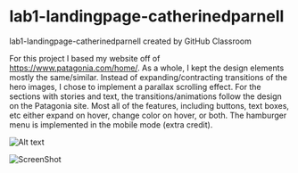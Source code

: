 # lab1-landingpage-catherinedparnell
lab1-landingpage-catherinedparnell created by GitHub Classroom

For this project I based my website off of https://www.patagonia.com/home/. 
As a whole, I kept the design elements mostly the same/similar. 
Instead of expanding/contracting transitions of the hero images, I chose to implement a parallax scrolling effect.
For the sections with stories and text, the transitions/animations follow the design on the Patagonia site.
Most all of the features, including buttons, text boxes, etc either expand on hover, change color on hover, or both.
The hamburger menu is implemented in the mobile mode (extra credit).

![Alt text](/gh-pages/Screen%20Shot%202020-04-02%20at%209.11.34%20PM.png "HTML struture screen cap")

![ScreenShot](https://raw.github.com/dartmouth-cs52-20S/lab1-landingpage-catherinedparnell/gh-pages/Screen%20Shot%202020-04-02%20at%209.11.34%20PM.png)
